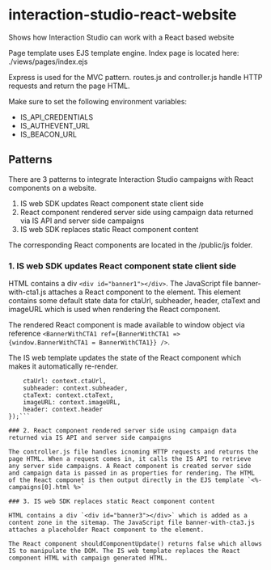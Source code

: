 # interaction-studio-react-website
Shows how Interaction Studio can work with a React based website

Page template uses EJS template engine. Index page is located here: ./views/pages/index.ejs

Express is used for the MVC pattern. routes.js and controller.js handle HTTP requests and return the page HTML.

Make sure to set the following environment variables: 
* IS_API_CREDENTIALS
* IS_AUTHEVENT_URL
* IS_BEACON_URL

## Patterns

There are 3 patterns to integrate Interaction Studio campaigns with React components on a website.

1. IS web SDK updates React component state client side
2. React component rendered server side using campaign data returned via IS API and server side campaigns
3. IS web SDK replaces static React component content

The corresponding React components are located in the /public/js folder.

### 1. IS web SDK updates React component state client side

HTML contains a div `<div id="banner1"></div>`. The JavaScript file banner-with-cta1.js attaches a React component to the element. This element contains some default state data for ctaUrl, subheader, header, ctaText and imageURL which is used when rendering the React component. 

The rendered React component is made available to window object via reference `<BannerWithCTA1 ref={BannerWithCTA1 => {window.BannerWithCTA1 = BannerWithCTA1}} />`. 

The IS web template updates the state of the React component which makes it automatically re-render.

```BannerWithCTA1.setState({
    ctaUrl: context.ctaUrl,
    subheader: context.subheader,
    ctaText: context.ctaText,
    imageURL: context.imageURL,
    header: context.header
});```

### 2. React component rendered server side using campaign data returned via IS API and server side campaigns

The controller.js file handles icnoming HTTP requests and returns the page HTML. When a request comes in, it calls the IS API to retrieve any server side campaigns. A React component is created server side and campaign data is passed in as properties for rendering. The HTML of the React componet is then output directly in the EJS template `<%- campaigns[0].html %>`

### 3. IS web SDK replaces static React component content

HTML contains a div `<div id="banner3"></div>` which is added as a content zone in the sitemap. The JavaScript file banner-with-cta3.js attaches a placeholder React component to the element. 

The React component shouldComponentUpdate() returns false which allows IS to manipulate the DOM. The IS web template replaces the React component HTML with campaign generated HTML.


